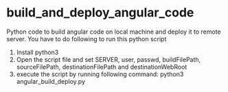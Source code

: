 # build_and_deploy_angular_code
Python code to build angular code on local machine and deploy it to remote server.
You have to do following to run this python script
1) Install python3
2) Open the script file and set SERVER, user, passwd, buildFilePath, sourceFilePath, destinationFilePath and destinationWebRoot
3) execute the script by running following command:
    python3 angular_build_deploy.py
